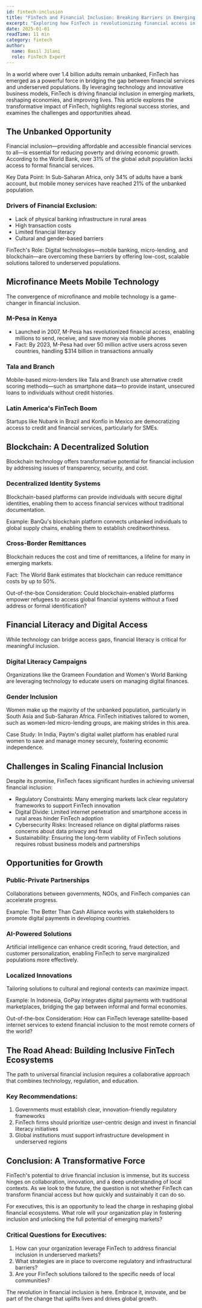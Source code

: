 ```yaml
---
id: fintech-inclusion
title: "FinTech and Financial Inclusion: Breaking Barriers in Emerging Markets"
excerpt: "Exploring how FinTech is revolutionizing financial access in emerging markets, driving economic growth, and transforming lives through innovative solutions."
date: 2025-01-01
readTime: 11 min
category: fintech
author:
  name: Basil Jilani
  role: FinTech Expert
---
```


In a world where over 1.4 billion adults remain unbanked, FinTech has emerged as a powerful force in bridging the gap between financial services and underserved populations. By leveraging technology and innovative business models, FinTech is driving financial inclusion in emerging markets, reshaping economies, and improving lives. This article explores the transformative impact of FinTech, highlights regional success stories, and examines the challenges and opportunities ahead.

## The Unbanked Opportunity

Financial inclusion—providing affordable and accessible financial services to all—is essential for reducing poverty and driving economic growth. According to the World Bank, over 31% of the global adult population lacks access to formal financial services.

Key Data Point: In Sub-Saharan Africa, only 34% of adults have a bank account, but mobile money services have reached 21% of the unbanked population.

### Drivers of Financial Exclusion:
- Lack of physical banking infrastructure in rural areas
- High transaction costs
- Limited financial literacy
- Cultural and gender-based barriers

FinTech's Role: Digital technologies—mobile banking, micro-lending, and blockchain—are overcoming these barriers by offering low-cost, scalable solutions tailored to underserved populations.

## Microfinance Meets Mobile Technology

The convergence of microfinance and mobile technology is a game-changer in financial inclusion.

### M-Pesa in Kenya
- Launched in 2007, M-Pesa has revolutionized financial access, enabling millions to send, receive, and save money via mobile phones
- Fact: By 2023, M-Pesa had over 50 million active users across seven countries, handling $314 billion in transactions annually

### Tala and Branch
Mobile-based micro-lenders like Tala and Branch use alternative credit scoring methods—such as smartphone data—to provide instant, unsecured loans to individuals without credit histories.

### Latin America's FinTech Boom
Startups like Nubank in Brazil and Konfío in Mexico are democratizing access to credit and financial services, particularly for SMEs.

## Blockchain: A Decentralized Solution

Blockchain technology offers transformative potential for financial inclusion by addressing issues of transparency, security, and cost.

### Decentralized Identity Systems
Blockchain-based platforms can provide individuals with secure digital identities, enabling them to access financial services without traditional documentation.

Example: BanQu's blockchain platform connects unbanked individuals to global supply chains, enabling them to establish creditworthiness.

### Cross-Border Remittances
Blockchain reduces the cost and time of remittances, a lifeline for many in emerging markets.

Fact: The World Bank estimates that blockchain can reduce remittance costs by up to 50%.

Out-of-the-box Consideration: Could blockchain-enabled platforms empower refugees to access global financial systems without a fixed address or formal identification?

## Financial Literacy and Digital Access

While technology can bridge access gaps, financial literacy is critical for meaningful inclusion.

### Digital Literacy Campaigns
Organizations like the Grameen Foundation and Women's World Banking are leveraging technology to educate users on managing digital finances.

### Gender Inclusion
Women make up the majority of the unbanked population, particularly in South Asia and Sub-Saharan Africa. FinTech initiatives tailored to women, such as women-led micro-lending groups, are making strides in this area.

Case Study: In India, Paytm's digital wallet platform has enabled rural women to save and manage money securely, fostering economic independence.

## Challenges in Scaling Financial Inclusion

Despite its promise, FinTech faces significant hurdles in achieving universal financial inclusion:

- Regulatory Constraints: Many emerging markets lack clear regulatory frameworks to support FinTech innovation
- Digital Divide: Limited internet penetration and smartphone access in rural areas hinder FinTech adoption
- Cybersecurity Risks: Increased reliance on digital platforms raises concerns about data privacy and fraud
- Sustainability: Ensuring the long-term viability of FinTech solutions requires robust business models and partnerships

## Opportunities for Growth

### Public-Private Partnerships
Collaborations between governments, NGOs, and FinTech companies can accelerate progress.

Example: The Better Than Cash Alliance works with stakeholders to promote digital payments in developing countries.

### AI-Powered Solutions
Artificial intelligence can enhance credit scoring, fraud detection, and customer personalization, enabling FinTech to serve marginalized populations more effectively.

### Localized Innovations
Tailoring solutions to cultural and regional contexts can maximize impact.

Example: In Indonesia, GoPay integrates digital payments with traditional marketplaces, bridging the gap between informal and formal economies.

Out-of-the-box Consideration: How can FinTech leverage satellite-based internet services to extend financial inclusion to the most remote corners of the world?

## The Road Ahead: Building Inclusive FinTech Ecosystems

The path to universal financial inclusion requires a collaborative approach that combines technology, regulation, and education.

### Key Recommendations:
1. Governments must establish clear, innovation-friendly regulatory frameworks
2. FinTech firms should prioritize user-centric design and invest in financial literacy initiatives
3. Global institutions must support infrastructure development in underserved regions

## Conclusion: A Transformative Force

FinTech's potential to drive financial inclusion is immense, but its success hinges on collaboration, innovation, and a deep understanding of local contexts. As we look to the future, the question is not whether FinTech can transform financial access but how quickly and sustainably it can do so.

For executives, this is an opportunity to lead the charge in reshaping global financial ecosystems. What role will your organization play in fostering inclusion and unlocking the full potential of emerging markets?

### Critical Questions for Executives:
1. How can your organization leverage FinTech to address financial inclusion in underserved markets?
2. What strategies are in place to overcome regulatory and infrastructural barriers?
3. Are your FinTech solutions tailored to the specific needs of local communities?

The revolution in financial inclusion is here. Embrace it, innovate, and be part of the change that uplifts lives and drives global growth.
